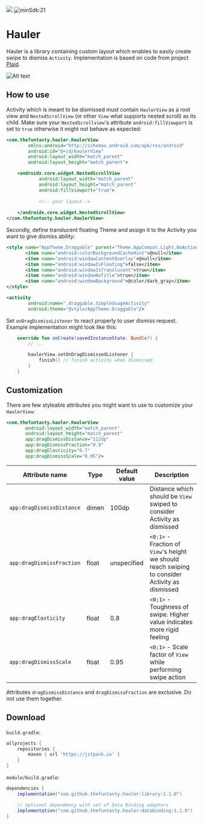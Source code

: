 [![](https://jitpack.io/v/thefuntasty/hauler.svg)](https://jitpack.io/#thefuntasty/hauler)
![minSdk:21](https://img.shields.io/badge/minSDK-21-brightgreen.svg)

Hauler
======

Hauler is a library containing custom layout which enables to easily create swipe to dismiss `Activity`.
Implementation is based on code from project [Plaid](https://github.com/nickbutcher/plaid).

![Alt text](https://github.com/thefuntasty/hauler/blob/master/images/example.gif)

How to use
----------
 
 Activity which is meant to be dismissed must contain `HaulerView` as a root view and `NestedScrollView` (or other `View` what supports nested scroll) 
 as its child. Make sure your `NestedScrollview`'s attribute `android:fillViewport` is set to `true` otherwise it might not behave as
 expected:

```xml
<com.thefuntasty.hauler.HaulerView
        xmlns:android="http://schemas.android.com/apk/res/android"
        android:id="@+id/haulerView"
        android:layout_width="match_parent"
        android:layout_height="match_parent">

    <androidx.core.widget.NestedScrollView
            android:layout_width="match_parent"
            android:layout_height="match_parent"
            android:fillViewport="true">
            
            <!-- your layout-->
            
    </androidx.core.widget.NestedScrollView>
</com.thefuntasty.hauler.HaulerView>           
```

Secondly, define translucent floating Theme and assign it to the Activity you want to give dismiss ability:

 ```xml
<style name="AppTheme.Draggable" parent="Theme.AppCompat.Light.NoActionBar">
        <item name="android:colorBackgroundCacheHint">@null</item>
        <item name="android:windowContentOverlay">@null</item>
        <item name="android:windowIsFloating">false</item>
        <item name="android:windowIsTranslucent">true</item>
        <item name="android:windowNoTitle">true</item>
        <item name="android:windowBackground">@color/dark_gray</item>
</style>
```

```xml
<activity
        android:name=".draggable.SimpleUsageActivity"
        android:theme="@style/AppTheme.Draggable"/>
```
Set `onDragDismissListener` to react properly to user dismiss request. Example implementation might look like this:
```kotlin
    override fun onCreate(savedInstanceState: Bundle?) {
        // ...

        haulerView.setOnDragDismissedListener {
            finish() // finish activity when dismissed
        }
    }
```

Customization
-------------

There are few styleable attributes you might want to use to customize your `HaulerView`:

 ```xml
<com.thefuntasty.hauler.HaulerView
        android:layout_width="match_parent"
        android:layout_height="match_parent"
        app:dragDismissDistance="112dp"
        app:dragDismissFraction="0.9"
        app:dragElasticity="0.7"
        app:dragDismissScale="0.95"/>
```

| Attribute name | Type | Default value | Description|
| -------------- | ---- | ------------- | ---------- |
| `app:dragDismissDistance` | dimen | 100dp | Distance which should be `View` swiped to consider Activity as dismissed |
| `app:dragDismissFraction` | float | unspecified | `<0;1>` - Fraction of `View`'s height we should reach swiping to consider Activity as dismissed |
| `app:dragElasticity` | float | 0.8 | `<0;1>` - Toughness of swipe. Higher value indicates more rigid feeling  |
| `app:dragDismissScale` | float | 0.95 | `<0;1>` - Scale factor of `View` while performing swipe action |

Attributes `dragDismissDistance` and `dragDismissFraction` are exclusive. Do not use them together.

Download
--------
`build.gradle`:
```groovy
allprojects {
    repositories {
        maven { url 'https://jitpack.io' }
    }
}    
```
`module/build.gradle`:
```groovy
dependencies {
    implementation("com.github.thefuntasty.hauler:library:1.1.0")

    // optional dependency with set of Data Binding adapters
    implementation("com.github.thefuntasty.hauler:databinding:1.1.0")
}
```

